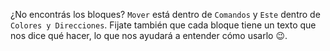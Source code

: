 ¿No encontrás los bloques? `Mover` está dentro de `Comandos` y `Este` dentro de `Colores y Direcciones`. Fijate también que cada bloque tiene un texto que nos dice qué hacer, lo que nos ayudará a entender cómo usarlo :wink:.